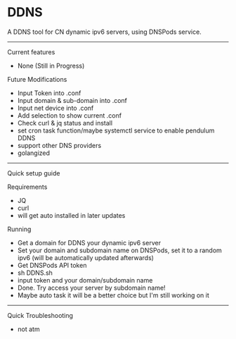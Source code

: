 # DDNS
A DDNS tool for CN dynamic ipv6 servers, using DNSPods service.

-----------------------------------------------

Current features
- None (Still in Progress)

Future Modifications
- Input Token into .conf
- Input domain & sub-domain into .conf
- Input net device into .conf
- Add selection to show current .conf
- Check curl & jq status and install
- set cron task function/maybe systemctl service to enable pendulum DDNS
- support other DNS providers
- golangized

-----------------------------------------------

Quick setup guide

Requirements

- JQ
- curl
- will get auto installed in later updates

Running
- Get a domain for DDNS your dynamic ipv6 server
- Set your domain and subdomain name on DNSPods, set it to a random ipv6 (will be automatically updated afterwards)
- Get DNSPods API token
- sh DDNS.sh
- input token and your domain/subdomain name
- Done. Try access your server by subdomain name!
- Maybe auto task it will be a better choice but I'm still working on it

-----------------------------------------------

Quick Troubleshooting
- not atm

